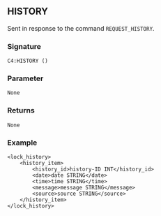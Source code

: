 ## HISTORY

Sent in response to the command `REQUEST_HISTORY`.


### Signature

`C4:HISTORY ()`


### Parameter

`None`


### Returns

`None`


### Example

```
<lock_history>
	<history_item>
		<history_id>history-ID INT</history_id>
		<date>date STRING</date>
		<time>time STRING</time>
		<message>message STRING</message>
		<source>source STRING</source>
	</history_item>
</lock_history>
```
